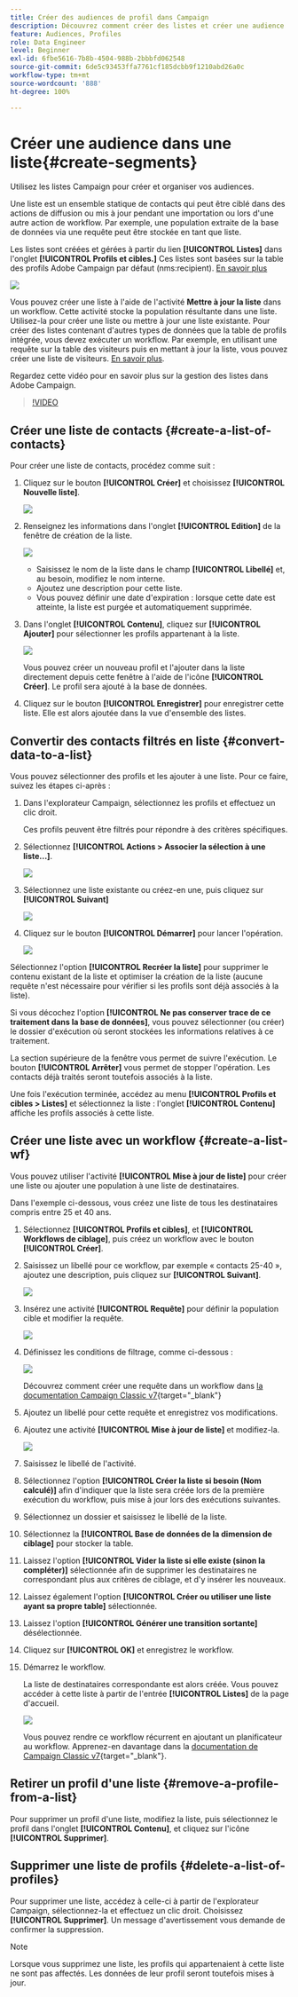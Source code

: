 ```yaml
---
title: Créer des audiences de profil dans Campaign
description: Découvrez comment créer des listes et créer une audience
feature: Audiences, Profiles
role: Data Engineer
level: Beginner
exl-id: 6fbe5616-7b8b-4504-988b-2bbbfd062548
source-git-commit: 6de5c93453ffa7761cf185dcbb9f1210abd26a0c
workflow-type: tm+mt
source-wordcount: '888'
ht-degree: 100%

---
```


# Créer une audience dans une liste{#create-segments}

Utilisez les listes Campaign pour créer et organiser vos audiences.

Une liste est un ensemble statique de contacts qui peut être ciblé dans des actions de diffusion ou mis à jour pendant une importation ou lors d&#39;une autre action de workflow. Par exemple, une population extraite de la base de données via une requête peut être stockée en tant que liste.

Les listes sont créées et gérées à partir du lien **[!UICONTROL Listes]** dans l&#39;onglet **[!UICONTROL Profils et cibles.]** Ces listes sont basées sur la table des profils Adobe Campaign par défaut (nms:recipient). [En savoir plus](../dev/datamodel.md#ootb-profiles.md)

![](assets/list-dashboard.png)

Vous pouvez créer une liste à l&#39;aide de l&#39;activité **Mettre à jour la liste** dans un workflow. Cette activité stocke la population résultante dans une liste. Utilisez-la pour créer une liste ou mettre à jour une liste existante. Pour créer des listes contenant d&#39;autres types de données que la table de profils intégrée, vous devez exécuter un workflow. Par exemple, en utilisant une requête sur la table des visiteurs puis en mettant à jour la liste, vous pouvez créer une liste de visiteurs. [En savoir plus](#create-a-list-wf).

Regardez cette vidéo pour en savoir plus sur la gestion des listes dans Adobe Campaign.

>[!VIDEO](https://video.tv.adobe.com/v/334909?quality=12)


## Créer une liste de contacts {#create-a-list-of-contacts}

Pour créer une liste de contacts, procédez comme suit :

1. Cliquez sur le bouton **[!UICONTROL Créer]** et choisissez **[!UICONTROL Nouvelle liste]**.

   ![](assets/new-list.png)

1. Renseignez les informations dans l&#39;onglet **[!UICONTROL Edition]** de la fenêtre de création de la liste.

   ![](assets/list-details.png)

   * Saisissez le nom de la liste dans le champ **[!UICONTROL Libellé]** et, au besoin, modifiez le nom interne.
   * Ajoutez une description pour cette liste.
   * Vous pouvez définir une date d&#39;expiration : lorsque cette date est atteinte, la liste est purgée et automatiquement supprimée.


1. Dans l&#39;onglet **[!UICONTROL Contenu]**, cliquez sur **[!UICONTROL Ajouter]** pour sélectionner les profils appartenant à la liste.

   ![](assets/add-profiles-to-a-list.png)

   Vous pouvez créer un nouveau profil et l&#39;ajouter dans la liste directement depuis cette fenêtre à l&#39;aide de l&#39;icône **[!UICONTROL Créer]**. Le profil sera ajouté à la base de données.

1. Cliquez sur le bouton **[!UICONTROL Enregistrer]** pour enregistrer cette liste. Elle est alors ajoutée dans la vue d&#39;ensemble des listes.


## Convertir des contacts filtrés en liste {#convert-data-to-a-list}

Vous pouvez sélectionner des profils et les ajouter à une liste. Pour ce faire, suivez les étapes ci-après :

1. Dans l&#39;explorateur Campaign, sélectionnez les profils et effectuez un clic droit.

   Ces profils peuvent être filtrés pour répondre à des critères spécifiques.

1. Sélectionnez **[!UICONTROL Actions > Associer la sélection à une liste...]**.

   ![](assets/add-selection-to-a-list.png)

1. Sélectionnez une liste existante ou créez-en une, puis cliquez sur **[!UICONTROL Suivant]**

   ![](assets/select-the-list.png)

1. Cliquez sur le bouton **[!UICONTROL Démarrer]** pour lancer l&#39;opération.

   ![](assets/record-a-list.png)

Sélectionnez l&#39;option **[!UICONTROL Recréer la liste]** pour supprimer le contenu existant de la liste et optimiser la création de la liste (aucune requête n&#39;est nécessaire pour vérifier si les profils sont déjà associés à la liste).

Si vous décochez l&#39;option **[!UICONTROL Ne pas conserver trace de ce traitement dans la base de données]**, vous pouvez sélectionner (ou créer) le dossier d&#39;exécution où seront stockées les informations relatives à ce traitement.

La section supérieure de la fenêtre vous permet de suivre l&#39;exécution. Le bouton **[!UICONTROL Arrêter]** vous permet de stopper l&#39;opération. Les contacts déjà traités seront toutefois associés à la liste.

Une fois l&#39;exécution terminée, accédez au menu **[!UICONTROL Profils et cibles > Listes]** et sélectionnez la liste : l&#39;onglet **[!UICONTROL Contenu]** affiche les profils associés à cette liste.


## Créer une liste avec un workflow  {#create-a-list-wf}

Vous pouvez utiliser l&#39;activité **[!UICONTROL Mise à jour de liste]** pour créer une liste ou ajouter une population à une liste de destinataires.

Dans l&#39;exemple ci-dessous, vous créez une liste de tous les destinataires compris entre 25 et 40 ans.

1. Sélectionnez **[!UICONTROL Profils et cibles]**, et **[!UICONTROL Workflows de ciblage]**, puis créez un workflow avec le bouton **[!UICONTROL Créer]**.
1. Saisissez un libellé pour ce workflow, par exemple « contacts 25-40 », ajoutez une description, puis cliquez sur **[!UICONTROL Suivant]**.

   ![](assets/targeting-wf-sample.png)

1. Insérez une activité **[!UICONTROL Requête]** pour définir la population cible et modifier la requête.

   ![](assets/targeting-wf-edit-query.png)

1. Définissez les conditions de filtrage, comme ci-dessous :

   ![](assets/targeting-wf-age-filter.png)

   Découvrez comment créer une requête dans un workflow dans [la documentation Campaign Classic v7](https://experienceleague.adobe.com/docs/campaign-classic/using/automating-with-workflows/targeting-activities/query.html?lang=fr#creating-a-query){target=&quot;_blank&quot;}

1. Ajoutez un libellé pour cette requête et enregistrez vos modifications.
1. Ajoutez une activité **[!UICONTROL Mise à jour de liste]** et modifiez-la.

   ![](assets/list-update-activity.png)

1. Saisissez le libellé de l&#39;activité.
1. Sélectionnez l&#39;option **[!UICONTROL Créer la liste si besoin (Nom calculé)]** afin d&#39;indiquer que la liste sera créée lors de la première exécution du workflow, puis mise à jour lors des exécutions suivantes.
1. Sélectionnez un dossier et saisissez le libellé de la liste.
1. Sélectionnez la **[!UICONTROL Base de données de la dimension de ciblage]** pour stocker la table.
1. Laissez l&#39;option **[!UICONTROL Vider la liste si elle existe (sinon la compléter)]** sélectionnée afin de supprimer les destinataires ne correspondant plus aux critères de ciblage, et d&#39;y insérer les nouveaux.
1. Laissez également l&#39;option **[!UICONTROL Créer ou utiliser une liste ayant sa propre table]** sélectionnée.
1. Laissez l&#39;option **[!UICONTROL Générer une transition sortante]** désélectionnée.
1. Cliquez sur **[!UICONTROL OK]** et enregistrez le workflow.
1. Démarrez le workflow.

   La liste de destinataires correspondante est alors créée. Vous pouvez accéder à cette liste à partir de l&#39;entrée **[!UICONTROL Listes]** de la page d&#39;accueil.

   ![](assets/access-new-list.png)

   Vous pouvez rendre ce workflow récurrent en ajoutant un planificateur au workflow. Apprenez-en davantage dans la [documentation de Campaign Classic v7](https://experienceleague.adobe.com/docs/campaign-classic/using/automating-with-workflows/flow-control-activities/scheduler.html?lang=fr){target=&quot;_blank&quot;}.

## Retirer un profil d&#39;une liste {#remove-a-profile-from-a-list}

Pour supprimer un profil d&#39;une liste, modifiez la liste, puis sélectionnez le profil dans l&#39;onglet **[!UICONTROL Contenu]**, et cliquez sur l&#39;icône **[!UICONTROL Supprimer]**.

## Supprimer une liste de profils {#delete-a-list-of-profiles}

Pour supprimer une liste, accédez à celle-ci à partir de l&#39;explorateur Campaign, sélectionnez-la et effectuez un clic droit. Choisissez **[!UICONTROL Supprimer]**. Un message d&#39;avertissement vous demande de confirmer la suppression.

>[!NOTE]
>
>Lorsque vous supprimez une liste, les profils qui appartenaient à cette liste ne sont pas affectés. Les données de leur profil seront toutefois mises à jour.
